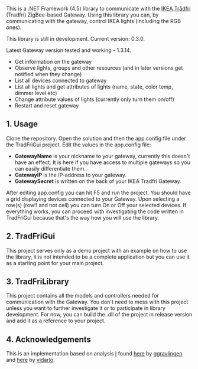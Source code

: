﻿This is a .NET Framework (4.5) library to communicate with the [IKEA Trådfri](http://www.ikea.com/us/en/catalog/products/00337813/) (Tradfri) ZigBee-based Gateway. Using this library you can, by communicating with the gateway, control IKEA lights (including the RGB ones). 

This library is still in development. Current version: 0.3.0.

Latest Gateway version tested and working - 1.3.14.

- Get information on the gateway
- Observe lights, groups and other resources (and in later versions get notified when they change)
- List all devices connected to gateway
- List all lights and get attributes of lights (name, state, color temp, dimmer level etc)
- Change attribute values of lights (currently only turn them on/off)
- Restart and reset gateway

## 1. Usage
Clone the repository. Open the solution and then the app.config file under the TradFriGui project. 
Edit the values in the app.config file:
- **GatewayName** is your nickname to your gateway, currently this doesn't have an effect. It is here if you have access to multiple gateways so you can easily differentiate them.
- **GatewayIP** is the IP-address to your gateway.
- **GatewaySecret** is written on the back of your IKEA Tradfri Gateway.

After editing app.config you can hit F5 and run the project. You should have a grid displaying devices connected to your Gateway. Upon selecting a row(s) (row!! and not cell) you can turn On or Off your selected devices.
If everything works, you can proceed with investigating the code written in TradFriGui because that's the way how you will use the library.

## 2. TradFriGui
This project serves only as a demo project with an example on how to use the library, it is not intended to be a complete application but you can use it as a starting point for your main project.

## 3. TradFriLibrary
This project contains all the models and controllers needed for communication with the Gateway. You don't need to mess with this project unless you want to further investigate it or to participate in library development.
For now, you can build the .dll of the project in release version and add it as a reference to your project.

## 4. Acknowledgements
This is an implementation based on analysis [I](https://github.com/tomidix/) found [here](https://github.com/ggravlingen/pytradfri) by [ggravlingen](https://github.com/ggravlingen/) and [here](https://bitsex.net/software/2017/coap-endpoints-on-ikea-tradfri/) by [vidarlo](https://bitsex.net/).

